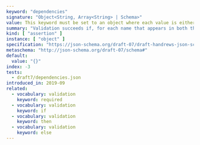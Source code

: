 ```yaml
---
keyword: "dependencies"
signature: "Object<String, Array<String> | Schema>"
value: This keyword must be set to an object where each value is either an array of unique strings or a valid JSON Schema
summary: "Validation succeeds if, for each name that appears in both the instance and as a name within this keyword's value, either every item in the corresponding array is also the name of a property in the instance or the corresponding subschema successfully evaluates against the instance."
kind: [ "assertion" ]
instance: [ "object" ]
specification: "https://json-schema.org/draft-07/draft-handrews-json-schema-validation-01#rfc.section.6.5.7"
metaschema: "http://json-schema.org/draft-07/schema#"
default:
  value: "{}"
index: -3
tests:
  - draft7/dependencies.json
introduced_in: 2019-09
related:
  - vocabulary: validation
    keyword: required
  - vocabulary: validation
    keyword: if
  - vocabulary: validation
    keyword: then
  - vocabulary: validation
    keyword: else
---
```

